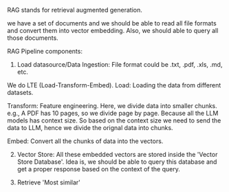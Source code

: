 RAG stands for retrieval augmented generation.

we have a set of documents and we should be able to read all file formats and convert them into vector embedding. Also, we should able to query all those documents.

RAG Pipeline components:

1) Load datasource/Data Ingestion: File format could be .txt, .pdf, .xls, .md, etc. 

We do LTE (Load-Transform-Embed).
Load: Loading the data from different datasets.

Transform: Feature engineering. Here, we divide data into smaller chunks. e.g., A PDF has 10 pages, so we divide page by page. Because all the LLM models has context size. So based on the context size we need to send the data to LLM, hence we divide the orignal data into chunks.

Embed: Convert all the chunks of data into the vectors.


2) Vector Store: All these embedded vectors are stored inside the 'Vector Store Database'. Idea is, we should be able to query this database and get a proper response based on the context of the query.


4) Retrieve 'Most similar'




